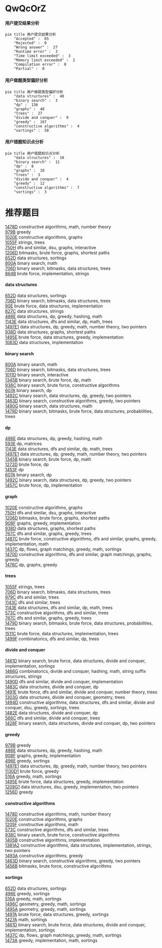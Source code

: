 # QwQcOrZ
<!-- tabs:start -->
#### **用户提交结果分析**

```mermaid
pie title 用户提交结果分析
    "Accepted" :  65
    "Rejected" :  0
    "Wrong answer" :  27
    "Runtime error" :  3
    "Time limit exceeded" :  3
    "Memory limit exceeded" :  2
    "Compilation error" :  0
    "Partial" :  0
```
#### **用户做题类型偏好分析**

```mermaid
pie title 用户做题类型偏好分析
    "data structures" :  48
    "binary search" :  3
    "dp" :  136
    "graphs" :  48
    "trees" :  27
    "divide and conquer" :  9
    "greedy" :  167
    "constructive algorithms" :  4
    "sortings" :  58
```
#### **用户错题知识点分析**

```mermaid
pie title 用户错题知识点分析
    "data structures" :  10
    "binary search" :  11
    "dp" :  8
    "graphs" :  10
    "trees" :  3
    "divide and conquer" :  4
    "greedy" :  12
    "constructive algorithms" :  7
    "sortings" :  3
```
<!-- tabs:end -->
# 推荐题目
[1478D](https://codeforces.com/contest/1478/problem/D)		constructive algorithms,
                        math,
                        number theory		  
[979B](http://codeforces.com/problemset/problem/979/B)		greedy		  
[1020E](https://codeforces.com/contest/1020/problem/E)		constructive algorithms,
                        graphs		  
[1055F](http://codeforces.com/problemset/problem/1055/F)		strings,
                        trees		  
[750H](http://codeforces.com/problemset/problem/750/H)		dfs and similar,
                        dsu,
                        graphs,
                        interactive		  
[1206D](https://codeforces.com/contest/1206/problem/D)		bitmasks,
                        brute force,
                        graphs,
                        shortest paths		  
[652D](http://codeforces.com/problemset/problem/652/D)		data structures,
                        sortings		  
[800A](https://codeforces.com/contest/800/problem/A)		binary search,
                        math		  
[706D](http://codeforces.com/problemset/problem/706/D)		binary search,
                        bitmasks,
                        data structures,
                        trees		  
[864B](http://codeforces.com/problemset/problem/864/B)		brute force,
                        implementation,
                        strings		  
<!-- tabs:start -->
#### **data structures**
[652D](http://codeforces.com/problemset/problem/652/D)		data structures,
                        sortings		  
[706D](http://codeforces.com/problemset/problem/706/D)		binary search,
                        bitmasks,
                        data structures,
                        trees		  
[90E](https://codeforces.com/contest/90/problem/E)		brute force,
                        data structures,
                        implementation		  
[827C](http://codeforces.com/problemset/problem/827/C)		data structures,
                        strings		  
[486E](http://codeforces.com/problemset/problem/486/E)		data structures,
                        dp,
                        greedy,
                        hashing,
                        math		  
[1143E](https://codeforces.com/contest/1143/problem/E)		data structures,
                        dfs and similar,
                        dp,
                        math,
                        trees		  
[1497E1](http://codeforces.com/problemset/problem/1497/E1)		data structures,
                        dp,
                        greedy,
                        math,
                        number theory,
                        two pointers		  
[938D](http://codeforces.com/problemset/problem/938/D)		data structures,
                        graphs,
                        shortest paths		  
[1495E](http://codeforces.com/problemset/problem/1495/E)		brute force,
                        data structures,
                        greedy,
                        implementation		  
[1083D](http://codeforces.com/problemset/problem/1083/D)		data structures,
                        implementation		  
#### **binary search**
[800A](https://codeforces.com/contest/800/problem/A)		binary search,
                        math		  
[706D](http://codeforces.com/problemset/problem/706/D)		binary search,
                        bitmasks,
                        data structures,
                        trees		  
[1011D](https://codeforces.com/contest/1011/problem/D)		binary search,
                        interactive		  
[1345B](http://codeforces.com/problemset/problem/1345/B)		binary search,
                        brute force,
                        dp,
                        math		  
[938C](http://codeforces.com/problemset/problem/938/C)		binary search,
                        brute force,
                        constructive algorithms		  
[607A](http://codeforces.com/problemset/problem/607/A)		binary search,
                        dp		  
[1492C](http://codeforces.com/problemset/problem/1492/C)		binary search,
                        data structures,
                        dp,
                        greedy,
                        two pointers		  
[1463D](http://codeforces.com/problemset/problem/1463/D)		binary search,
                        constructive algorithms,
                        greedy,
                        two pointers		  
[1490G](http://codeforces.com/problemset/problem/1490/G)		binary search,
                        data structures,
                        math		  
[1479D](http://codeforces.com/problemset/problem/1479/D)		binary search,
                        bitmasks,
                        brute force,
                        data structures,
                        probabilities,
                        trees		  
#### **dp**
[486E](http://codeforces.com/problemset/problem/486/E)		data structures,
                        dp,
                        greedy,
                        hashing,
                        math		  
[593E](http://codeforces.com/problemset/problem/593/E)		dp,
                        matrices		  
[1143E](https://codeforces.com/contest/1143/problem/E)		data structures,
                        dfs and similar,
                        dp,
                        math,
                        trees		  
[1497E1](http://codeforces.com/problemset/problem/1497/E1)		data structures,
                        dp,
                        greedy,
                        math,
                        number theory,
                        two pointers		  
[1345B](http://codeforces.com/problemset/problem/1345/B)		binary search,
                        brute force,
                        dp,
                        math		  
[1272D](http://codeforces.com/problemset/problem/1272/D)		brute force,
                        dp		  
[1453F](http://codeforces.com/problemset/problem/1453/F)		dp		  
[607A](http://codeforces.com/problemset/problem/607/A)		binary search,
                        dp		  
[1492C](http://codeforces.com/problemset/problem/1492/C)		binary search,
                        data structures,
                        dp,
                        greedy,
                        two pointers		  
[1457C](https://codeforces.com/contest/1457/problem/C)		brute force,
                        dp,
                        implementation		  
#### **graph**
[1020E](https://codeforces.com/contest/1020/problem/E)		constructive algorithms,
                        graphs		  
[750H](http://codeforces.com/problemset/problem/750/H)		dfs and similar,
                        dsu,
                        graphs,
                        interactive		  
[1206D](https://codeforces.com/contest/1206/problem/D)		bitmasks,
                        brute force,
                        graphs,
                        shortest paths		  
[908F](http://codeforces.com/problemset/problem/908/F)		graphs,
                        greedy,
                        implementation		  
[938D](http://codeforces.com/problemset/problem/938/D)		data structures,
                        graphs,
                        shortest paths		  
[767C](http://codeforces.com/problemset/problem/767/C)		dfs and similar,
                        graphs,
                        greedy,
                        trees		  
[1487C](http://codeforces.com/problemset/problem/1487/C)		brute force,
                        constructive algorithms,
                        dfs and similar,
                        graphs,
                        greedy,
                        implementation,
                        math		  
[1437C](http://codeforces.com/problemset/problem/1437/C)		dp,
                        flows,
                        graph matchings,
                        greedy,
                        math,
                        sortings		  
[1470D](http://codeforces.com/problemset/problem/1470/D)		constructive algorithms,
                        dfs and similar,
                        graph matchings,
                        graphs,
                        greedy		  
[1476C](http://codeforces.com/problemset/problem/1476/C)		dp,
                        graphs,
                        greedy		  
#### **trees**
[1055F](http://codeforces.com/problemset/problem/1055/F)		strings,
                        trees		  
[706D](http://codeforces.com/problemset/problem/706/D)		binary search,
                        bitmasks,
                        data structures,
                        trees		  
[979C](http://codeforces.com/problemset/problem/979/C)		dfs and similar,
                        trees		  
[1143C](http://codeforces.com/problemset/problem/1143/C)		dfs and similar,
                        trees		  
[1143E](https://codeforces.com/contest/1143/problem/E)		data structures,
                        dfs and similar,
                        dp,
                        math,
                        trees		  
[573C](http://codeforces.com/problemset/problem/573/C)		constructive algorithms,
                        dfs and similar,
                        trees		  
[767C](http://codeforces.com/problemset/problem/767/C)		dfs and similar,
                        graphs,
                        greedy,
                        trees		  
[1479D](http://codeforces.com/problemset/problem/1479/D)		binary search,
                        bitmasks,
                        brute force,
                        data structures,
                        probabilities,
                        trees		  
[1511C](http://codeforces.com/problemset/problem/1511/C)		brute force,
                        data structures,
                        implementation,
                        trees		  
[1499F](http://codeforces.com/problemset/problem/1499/F)		combinatorics,
                        dfs and similar,
                        dp,
                        trees		  
#### **divide and conquer**
[1461D](http://codeforces.com/problemset/problem/1461/D)		binary search,
                        brute force,
                        data structures,
                        divide and conquer,
                        implementation,
                        sortings		  
[1466G](http://codeforces.com/problemset/problem/1466/G)		combinatorics,
                        divide and conquer,
                        hashing,
                        math,
                        string suffix structures,
                        strings		  
[1490D](http://codeforces.com/problemset/problem/1490/D)		dfs and similar,
                        divide and conquer,
                        implementation		  
[1483C](https://codeforces.com/contest/1483/problem/C)		data structures,
                        divide and conquer,
                        dp		  
[1491E](http://codeforces.com/problemset/problem/1491/E)		brute force,
                        dfs and similar,
                        divide and conquer,
                        number theory,
                        trees		  
[1303G](http://codeforces.com/problemset/problem/1303/G)		data structures,
                        divide and conquer,
                        geometry,
                        trees		  
[1494D](http://codeforces.com/problemset/problem/1494/D)		constructive algorithms,
                        data structures,
                        dfs and similar,
                        divide and conquer,
                        dsu,
                        greedy,
                        sortings,
                        trees		  
[1482E](http://codeforces.com/problemset/problem/1482/E)		data structures,
                        divide and conquer,
                        dp		  
[566C](http://codeforces.com/problemset/problem/566/C)		dfs and similar,
                        divide and conquer,
                        trees		  
[1428F](http://codeforces.com/problemset/problem/1428/F)		binary search,
                        data structures,
                        divide and conquer,
                        dp,
                        two pointers		  
#### **greedy**
[979B](http://codeforces.com/problemset/problem/979/B)		greedy		  
[486E](http://codeforces.com/problemset/problem/486/E)		data structures,
                        dp,
                        greedy,
                        hashing,
                        math		  
[908F](http://codeforces.com/problemset/problem/908/F)		graphs,
                        greedy,
                        implementation		  
[496E](http://codeforces.com/problemset/problem/496/E)		greedy,
                        sortings		  
[1497E1](http://codeforces.com/problemset/problem/1497/E1)		data structures,
                        dp,
                        greedy,
                        math,
                        number theory,
                        two pointers		  
[1130D1](https://codeforces.com/contest/1130/problem/D1)		brute force,
                        greedy		  
[516A](https://codeforces.com/contest/516/problem/A)		greedy,
                        math,
                        sortings		  
[1495E](http://codeforces.com/problemset/problem/1495/E)		brute force,
                        data structures,
                        greedy,
                        implementation		  
[1209G1](http://codeforces.com/problemset/problem/1209/G1)		data structures,
                        dsu,
                        greedy,
                        implementation,
                        two pointers		  
[1256D](http://codeforces.com/problemset/problem/1256/D)		greedy		  
#### **constructive algorithms**
[1478D](https://codeforces.com/contest/1478/problem/D)		constructive algorithms,
                        math,
                        number theory		  
[1020E](https://codeforces.com/contest/1020/problem/E)		constructive algorithms,
                        graphs		  
[1205F](http://codeforces.com/problemset/problem/1205/F)		constructive algorithms,
                        math		  
[573C](http://codeforces.com/problemset/problem/573/C)		constructive algorithms,
                        dfs and similar,
                        trees		  
[938C](http://codeforces.com/problemset/problem/938/C)		binary search,
                        brute force,
                        constructive algorithms		  
[1405B](http://codeforces.com/problemset/problem/1405/B)		constructive algorithms,
                        implementation		  
[1381A2](http://codeforces.com/problemset/problem/1381/A2)		constructive algorithms,
                        data structures,
                        implementation,
                        strings,
                        two pointers		  
[1493A](http://codeforces.com/problemset/problem/1493/A)		constructive algorithms,
                        greedy		  
[1463D](http://codeforces.com/problemset/problem/1463/D)		binary search,
                        constructive algorithms,
                        greedy,
                        two pointers		  
[1456B](https://codeforces.com/contest/1456/problem/B)		bitmasks,
                        brute force,
                        constructive algorithms		  
#### **sortings**
[652D](http://codeforces.com/problemset/problem/652/D)		data structures,
                        sortings		  
[496E](http://codeforces.com/problemset/problem/496/E)		greedy,
                        sortings		  
[516A](https://codeforces.com/contest/516/problem/A)		greedy,
                        math,
                        sortings		  
[1496C](https://codeforces.com/contest/1496/problem/C)		geometry,
                        greedy,
                        math,
                        sortings		  
[1495A](http://codeforces.com/problemset/problem/1495/A)		geometry,
                        greedy,
                        math,
                        sortings		  
[1497A](http://codeforces.com/problemset/problem/1497/A)		brute force,
                        data structures,
                        greedy,
                        sortings		  
[1427A](http://codeforces.com/problemset/problem/1427/A)		math,
                        sortings		  
[1461D](http://codeforces.com/problemset/problem/1461/D)		binary search,
                        brute force,
                        data structures,
                        divide and conquer,
                        implementation,
                        sortings		  
[1437C](http://codeforces.com/problemset/problem/1437/C)		dp,
                        flows,
                        graph matchings,
                        greedy,
                        math,
                        sortings		  
[1473A](http://codeforces.com/problemset/problem/1473/A)		greedy,
                        implementation,
                        math,
                        sortings		  
<!-- tabs:end -->
